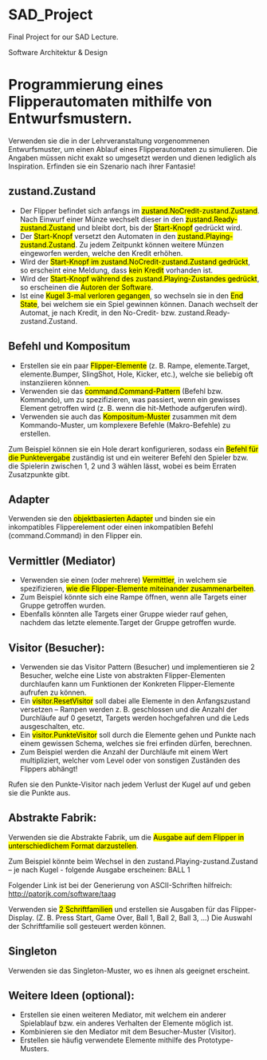 # SAD_Project
Final Project for our SAD Lecture. 

Software Architektur & Design
# Programmierung eines Flipperautomaten mithilfe von Entwurfsmustern.

Verwenden sie die in der Lehrveranstaltung vorgenommenen Entwurfsmuster, um einen Ablauf eines Flipperautomaten zu simulieren.
Die Angaben müssen nicht exakt so umgesetzt werden und dienen lediglich als Inspiration.
Erfinden sie ein Szenario nach ihrer Fantasie!

## zustand.Zustand
- Der Flipper befindet sich anfangs im <mark>zustand.NoCredit-zustand.Zustand</mark>. Nach Einwurf einer Münze wechselt dieser in den <mark>zustand.Ready-zustand.Zustand</mark> und bleibt dort, bis der <mark>Start-Knopf</mark> gedrückt wird.
- Der <mark>Start-Knopf</mark> versetzt den Automaten in den <mark>zustand.Playing-zustand.Zustand</mark>. Zu jedem Zeitpunkt können weitere Münzen eingeworfen werden, welche den Kredit erhöhen.
- Wird der <mark>Start-Knopf im zustand.NoCredit-zustand.Zustand gedrückt</mark>, so erscheint eine Meldung, dass <mark>kein Kredit</mark> vorhanden ist.
- Wird der <mark>Start-Knopf während des zustand.Playing-Zustandes gedrückt</mark>, so erscheinen die <mark>Autoren der Software</mark>.
- Ist eine <mark>Kugel 3-mal verloren gegangen</mark>, so wechseln sie in den <mark>End State</mark>, bei welchem sie ein Spiel gewinnen können. Danach wechselt der Automat, je nach Kredit, in den No-Credit- bzw. zustand.Ready-zustand.Zustand.

## Befehl und Kompositum
- Erstellen sie ein paar <mark>Flipper-Elemente</mark> (z. B. Rampe, elemente.Target, elemente.Bumper, SlingShot, Hole, Kicker, etc.), welche sie beliebig oft instanziieren können.
- Verwenden sie das <mark>command.Command-Pattern</mark> (Befehl bzw. Kommando), um zu spezifizieren, was passiert, wenn ein gewisses Element getroffen wird (z. B. wenn die hit-Methode aufgerufen wird).
- Verwenden sie auch das <mark>Kompositum-Muster</mark> zusammen mit dem Kommando-Muster, um komplexere Befehle (Makro-Befehle) zu erstellen.

Zum Beispiel können sie ein Hole derart konfigurieren, sodass ein <mark>Befehl für die Punktevergabe</mark> zuständig ist und ein weiterer Befehl den Spieler bzw. die Spielerin zwischen 1, 2 und 3 wählen lässt, wobei es beim Erraten Zusatzpunkte gibt.

## Adapter
Verwenden sie den <mark>objektbasierten Adapter</mark> und binden sie ein inkompatibles Flipperelement oder einen inkompatiblen Befehl
(command.Command) in den Flipper ein.

## Vermittler (Mediator)
- Verwenden sie einen (oder mehrere) <mark>Vermittler</mark>, in welchem sie spezifizieren, <mark>wie die Flipper-Elemente miteinander zusammenarbeiten</mark>.
- Zum Beispiel könnte sich eine Rampe öffnen, wenn alle Targets einer Gruppe getroffen wurden.
- Ebenfalls könnten alle Targets einer Gruppe wieder rauf gehen, nachdem das letzte elemente.Target der Gruppe getroffen wurde.

## Visitor (Besucher):
- Verwenden sie das Visitor Pattern (Besucher) und <makr>implementieren sie 2 Besucher</mark>, welche eine Liste von abstrakten Flipper-Elementen durchlaufen kann um Funktionen der Konkreten Flipper-Elemente aufrufen zu können.
- Ein <mark>visitor.ResetVisitor</mark> soll dabei alle Elemente in den Anfangszustand versetzen – Rampen werden z. B. geschlossen und die Anzahl der Durchläufe auf 0 gesetzt, Targets werden hochgefahren und die Leds ausgeschalten, etc.
- Ein <mark>visitor.PunkteVisitor</mark> soll durch die Elemente gehen und Punkte nach einem gewissen Schema, welches sie frei erfinden dürfen, berechnen.
- Zum Beispiel werden die Anzahl der Durchläufe mit einem Wert multipliziert, welcher vom Level oder von sonstigen Zuständen des Flippers abhängt!

Rufen sie den Punkte-Visitor nach jedem Verlust der Kugel auf und geben sie die Punkte aus.

## Abstrakte Fabrik:
Verwenden sie die Abstrakte Fabrik, um die <mark>Ausgabe auf dem Flipper in unterschiedlichem Format darzustellen</mark>.

Zum Beispiel könnte beim Wechsel in den zustand.Playing-zustand.Zustand – je nach Kugel - folgende Ausgabe erscheinen: BALL 1

Folgender Link ist bei der Generierung von ASCII-Schriften hilfreich:
http://patorjk.com/software/taag

Verwenden sie <mark>2 Schriftfamilien</mark> und erstellen sie Ausgaben für das Flipper-Display. (Z. B. Press Start, Game Over, Ball 1, Ball 2, Ball 3, …)
Die Auswahl der Schriftfamilie soll gesteuert werden können.

## Singleton
Verwenden sie das Singleton-Muster, wo es ihnen als geeignet erscheint.

## Weitere Ideen (optional):
- Erstellen sie einen weiteren Mediator, mit welchem ein anderer Spielablauf bzw. ein anderes Verhalten der Elemente möglich ist.
- Kombinieren sie den Mediator mit dem Besucher-Muster (Visitor).
- Erstellen sie häufig verwendete Elemente mithilfe des Prototype-Musters.

